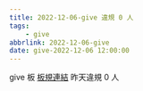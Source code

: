 ```yaml
---
title: 2022-12-06-give 違規 0 人
tags:
    - give
abbrlink: 2022-12-06-give
date: give-2022-12-06 12:00:00
---
```

give 板 [板規連結](https://www.ptt.cc/bbs/give/M.1612495900.A.C32.html)
昨天違規 0 人
